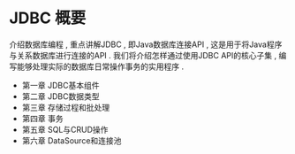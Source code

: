 # JDBC 概要

介绍数据库编程 , 重点讲解JDBC , 即Java数据库连接API , 这是用于将Java程序与关系数据库进行连接的API . 我们将介绍怎样通过使用JDBC API的核心子集 , 编写能够处理实际的数据库日常操作事务的实用程序 .

- 第一章 JDBC基本组件
- 第二章 JDBC数据类型
- 第三章 存储过程和批处理
- 第四章 事务
- 第五章 SQL与CRUD操作
- 第六章 DataSource和连接池